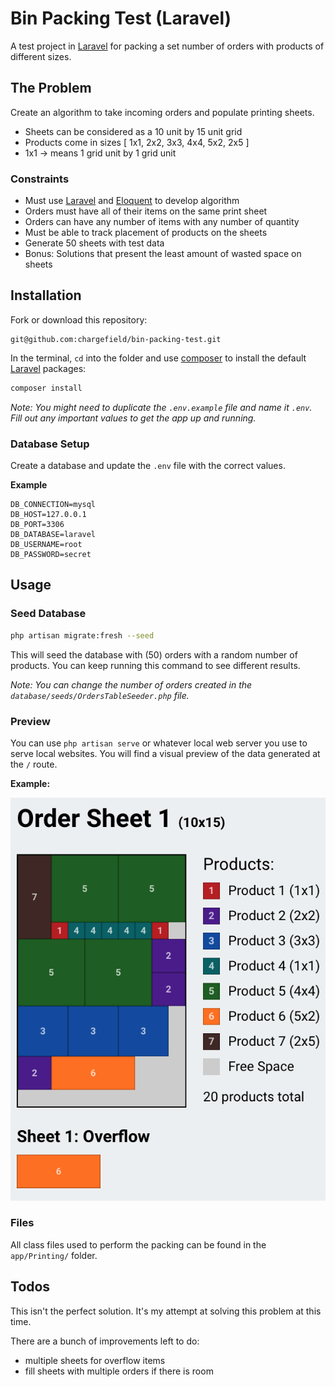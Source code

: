 # Bin Packing Test (Laravel)

A test project in [Laravel](https://laravel.com) for packing a set number of orders with products of different sizes.

## The Problem

Create an algorithm to take incoming orders and populate printing sheets.

-   Sheets can be considered as a 10 unit by 15 unit grid
-   Products come in sizes [ 1x1, 2x2, 3x3, 4x4, 5x2, 2x5 ]
-   1x1 -> means 1 grid unit by 1 grid unit

### Constraints

-   Must use [Laravel](https://laravel.com) and [Eloquent](https://laravel.com/docs/6.x/eloquent) to develop algorithm
-   Orders must have all of their items on the same print sheet
-   Orders can have any number of items with any number of quantity
-   Must be able to track placement of products on the sheets
-   Generate 50 sheets with test data
-   Bonus: Solutions that present the least amount of wasted space on sheets

## Installation

Fork or download this repository:

```
git@github.com:chargefield/bin-packing-test.git
```

In the terminal, `cd` into the folder and use [composer](https://getcomposer.org) to install the default [Laravel](https://laravel.com) packages:

```bash
composer install
```

_Note: You might need to duplicate the `.env.example` file and name it `.env`. Fill out any important values to get the app up and running._

### Database Setup

Create a database and update the `.env` file with the correct values.

**Example**

```
DB_CONNECTION=mysql
DB_HOST=127.0.0.1
DB_PORT=3306
DB_DATABASE=laravel
DB_USERNAME=root
DB_PASSWORD=secret
```

## Usage

### Seed Database

```bash
php artisan migrate:fresh --seed
```

This will seed the database with (50) orders with a random number of products. You can keep running this command to see different results.

_Note: You can change the number of orders created in the `database/seeds/OrdersTableSeeder.php` file._

### Preview

You can use `php artisan serve` or whatever local web server you use to serve local websites. You will find a visual preview of the data generated at the `/` route.

**Example:**

![Screenshot](https://github.com/chargefield/bin-packing-test/blob/master/screenshot.png?raw=true)

### Files

All class files used to perform the packing can be found in the `app/Printing/` folder.

## Todos

This isn't the perfect solution. It's my attempt at solving this problem at this time.

There are a bunch of improvements left to do:

-   multiple sheets for overflow items
-   fill sheets with multiple orders if there is room
